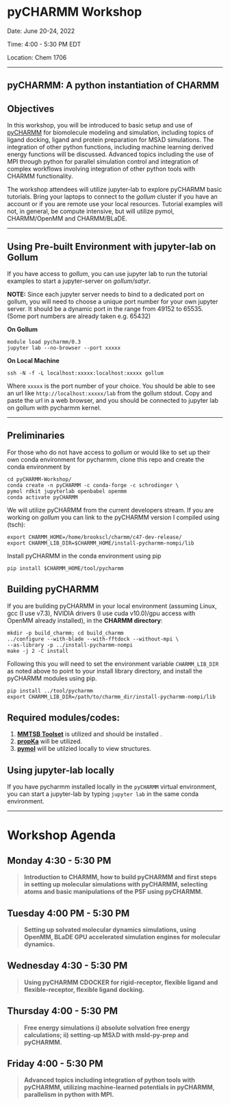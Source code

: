 # pyCHARMM Workshop

Date: June 20-24, 2022

Time: 4:00 - 5:30 PM EDT

Location: Chem 1706

----------------------------------------------
## pyCHARMM: A python instantiation of CHARMM

## Objectives
In this workshop, you will be introduced to basic setup and use of [pyCHARMM](https://charmm-dev.org/wiki/index.php/Pycharmm/Installing) for biomolecule modeling and simulation, including topics of ligand docking, ligand and protein preparation for MSλD simulations. The integration of other python functions, including machine learning derived energy functions will be discussed. Advanced topics including the use of MPI through python for parallel simulation control and integration of complex workflows involving integration of other python tools with CHARMM functionality. 

The workshop attendees will utilize jupyter-lab to explore pyCHARMM basic tutorials. Bring your laptops to connect to the *gollum* cluster if you have an account or if you are remote use your local resources. Tutorial examples will not, in general, be compute intensive, but will utilize pymol, CHARMM/OpenMM and CHARMM/BLaDE.

-------------------------------------------------
## Using Pre-built Environment with jupyter-lab on Gollum
If you have access to *gollum*, you can use jupyter lab to run the tutorial examples to start a jupyter-server on *gollum/satyr*. 

**NOTE:** Since each jupyter server needs to bind to a dedicated port on gollum, you will need to choose a unique port number for your own jupyter server. It should be a dynamic port in the range from 49152 to 65535. (Some port numbers are already taken e.g. 65432)

**On Gollum**
```shell
module load pycharmm/0.3
jupyter lab --no-browser --port xxxxx 
```
**On Local Machine**
```shell
ssh -N -f -L localhost:xxxxx:localhost:xxxxx gollum
```
Where `xxxxx` is the port number of your choice. You should be able to see an url like `http://localhost:xxxxx/lab` from the gollum stdout. Copy and paste the url in a web browser, and you should be connected to jupyter lab on gollum with pycharmm kernel.

--------------------------------------------------------

## Preliminaries
For those who do not have access to *gollum* or would like to set up their own conda environment for pycharmm, clone this repo and create the conda environment by

```shell
cd pyCHARMM-Workshop/
conda create -n pyCHARMM -c conda-forge -c schrodinger \
pymol rdkit jupyterlab openbabel openmm
conda activate pyCHARMM
```

We will utilize pyCHARMM from the current developers stream. If you are working on *gollum* you can link to the pyCHARMM version I compiled using (tsch):
```shell
export CHARMM_HOME=/home/brookscl/charmm/c47-dev-release/
export CHARMM_LIB_DIR=$CHARMM_HOME/install-pycharmm-nompi/lib
```
Install pyCHARMM in the conda environment using pip
```
pip install $CHARMM_HOME/tool/pycharmm
```

## Building pyCHARMM 
If you are building pyCHARMM in your local environment (assuming Linux, gcc (I use v7.3), NVIDIA drivers (I use cuda v10.0)/gpu access with OpenMM already installed), in the **CHARMM directory**:

```shell
mkdir -p build_charmm; cd build_charmm
../configure --with-blade --with-fftdock --without-mpi \
--as-library -p ../install-pycharmm-nompi
make -j 2 -C install
```

Following this you will need to set the environment variable `CHARMM_LIB_DIR` as noted above to point to your install library directory, and install the pyCHARMM modules using pip.
```
pip install ../tool/pycharmm
export CHARMM_LIB_DIR=/path/to/charmm_dir/install-pycharmm-nompi/lib
```

## Required modules/codes: 
1. [**MMTSB Toolset**](https://github.com/mmtsb/toolset) is utilized and should be installed .
2. [**propKa**](https://github.com/jensengroup/propka) will be utilized.
3. [**pymol**](https://pymol.org/2/) will be utilzied locally to view structures.

 

## Using jupyter-lab locally
If you have pycharmm installed locally in the `pyCHARMM` virtual environment, you can start a jupyter-lab by typing `jupyter lab` in the same conda environment.

------------------------------------------------------
# Workshop Agenda

## Monday 4:30 - 5:30 PM 
> __Introduction to CHARMM, how to build pyCHARMM and first steps in setting up molecular simulations with pyCHARMM, selecting atoms and basic manipulations of the PSF using pyCHARMM.__
## Tuesday 4:00 PM - 5:30 PM 
> __Setting up solvated molecular dynamics simulations, using OpenMM, BLaDE GPU accelerated simulation engines for molecular dynamics.__
## Wednesday 4:30 - 5:30 PM 
> __Using pyCHARMM CDOCKER for rigid-receptor, flexible ligand and flexible-receptor, flexible ligand docking.__
## Thursday 4:00 - 5:30 PM 
> __Free energy simulations i) absolute solvation free energy calculations; ii) setting-up MSλD with msld-py-prep and pyCHARMM.__
## Friday 4:00 - 5:30 PM 
> __Advanced topics including integration of python tools with pyCHARMM, utilizing machine-learned potentials in pyCHARMM, parallelism in python with MPI.__
